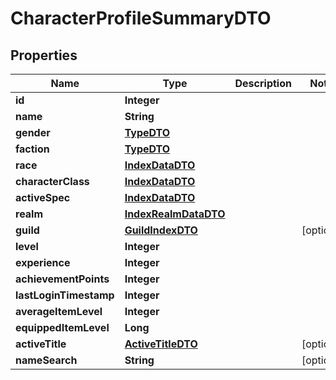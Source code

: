 

# CharacterProfileSummaryDTO


## Properties

| Name | Type | Description | Notes |
|------------ | ------------- | ------------- | -------------|
|**id** | **Integer** |  |  |
|**name** | **String** |  |  |
|**gender** | [**TypeDTO**](TypeDTO.md) |  |  |
|**faction** | [**TypeDTO**](TypeDTO.md) |  |  |
|**race** | [**IndexDataDTO**](IndexDataDTO.md) |  |  |
|**characterClass** | [**IndexDataDTO**](IndexDataDTO.md) |  |  |
|**activeSpec** | [**IndexDataDTO**](IndexDataDTO.md) |  |  |
|**realm** | [**IndexRealmDataDTO**](IndexRealmDataDTO.md) |  |  |
|**guild** | [**GuildIndexDTO**](GuildIndexDTO.md) |  |  [optional] |
|**level** | **Integer** |  |  |
|**experience** | **Integer** |  |  |
|**achievementPoints** | **Integer** |  |  |
|**lastLoginTimestamp** | **Integer** |  |  |
|**averageItemLevel** | **Integer** |  |  |
|**equippedItemLevel** | **Long** |  |  |
|**activeTitle** | [**ActiveTitleDTO**](ActiveTitleDTO.md) |  |  [optional] |
|**nameSearch** | **String** |  |  [optional] |



